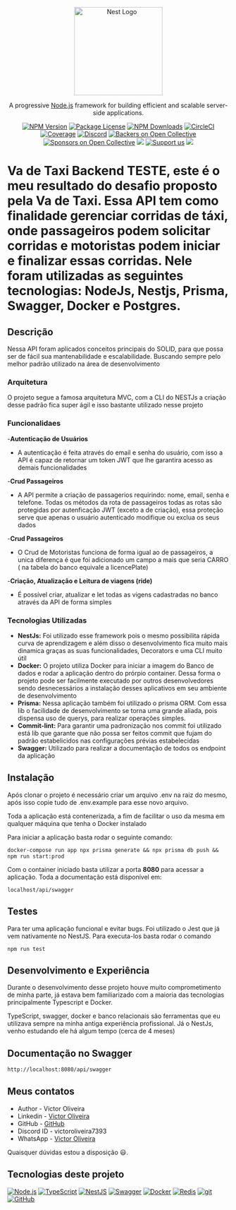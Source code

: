 <p align="center">
  <a href="http://nestjs.com/" target="blank"><img src="https://nestjs.com/img/logo-small.svg" width="200" alt="Nest Logo" /></a>
</p>

[circleci-image]: https://img.shields.io/circleci/build/github/nestjs/nest/master?token=abc123def456
[circleci-url]: https://circleci.com/gh/nestjs/nest

  <p align="center">A progressive <a href="http://nodejs.org" target="_blank">Node.js</a> framework for building efficient and scalable server-side applications.</p>
    <p align="center">
<a href="https://www.npmjs.com/~nestjscore" target="_blank"><img src="https://img.shields.io/npm/v/@nestjs/core.svg" alt="NPM Version" /></a>
<a href="https://www.npmjs.com/~nestjscore" target="_blank"><img src="https://img.shields.io/npm/l/@nestjs/core.svg" alt="Package License" /></a>
<a href="https://www.npmjs.com/~nestjscore" target="_blank"><img src="https://img.shields.io/npm/dm/@nestjs/common.svg" alt="NPM Downloads" /></a>
<a href="https://circleci.com/gh/nestjs/nest" target="_blank"><img src="https://img.shields.io/circleci/build/github/nestjs/nest/master" alt="CircleCI" /></a>
<a href="https://coveralls.io/github/nestjs/nest?branch=master" target="_blank"><img src="https://coveralls.io/repos/github/nestjs/nest/badge.svg?branch=master#9" alt="Coverage" /></a>
<a href="https://discord.gg/G7Qnnhy" target="_blank"><img src="https://img.shields.io/badge/discord-online-brightgreen.svg" alt="Discord"/></a>
<a href="https://opencollective.com/nest#backer" target="_blank"><img src="https://opencollective.com/nest/backers/badge.svg" alt="Backers on Open Collective" /></a>
<a href="https://opencollective.com/nest#sponsor" target="_blank"><img src="https://opencollective.com/nest/sponsors/badge.svg" alt="Sponsors on Open Collective" /></a>
  <a href="https://paypal.me/kamilmysliwiec" target="_blank"><img src="https://img.shields.io/badge/Donate-PayPal-ff3f59.svg"/></a>
    <a href="https://opencollective.com/nest#sponsor"  target="_blank"><img src="https://img.shields.io/badge/Support%20us-Open%20Collective-41B883.svg" alt="Support us"></a>
  <a href="https://twitter.com/nestframework" target="_blank"><img src="https://img.shields.io/twitter/follow/nestframework.svg?style=social&label=Follow"></a>
</p> 

# Va de Taxi Backend TESTE, este é o meu resultado do desafio proposto pela Va de Taxi. Essa API tem como finalidade gerenciar corridas de táxi, onde passageiros podem solicitar corridas e motoristas podem iniciar e finalizar essas corridas. Nele foram utilizadas as seguintes tecnologias: NodeJs, Nestjs, Prisma, Swagger, Docker e Postgres.

## Descrição 
Nessa API foram aplicados conceitos principais do SOLID, para que possa ser de fácil sua mantenabilidade e escalabilidade. Buscando sempre pelo melhor padrão utilizado na área de desenvolvimento

### Arquitetura
O projeto segue a famosa arquitetura MVC, com a CLI do NESTJs a criação desse padrão fica super ágil e isso bastante utilizado nesse projeto 

### Funcionalidaes

-**Autenticação de Usuários**
  - A autenticação é feita através do email e senha do usuário, com isso a API é capaz de retornar um token JWT que lhe garantira acesso as demais funcionalidades

-**Crud Passageiros**
  - A API permite a criação de passagerios requirindo: nome, email, senha e telefone. Todas os métodos da rota de passageiros todas as rotas são protegidas por autenficação JWT (exceto a de criação), essa proteção serve que apenas o usuário autenticado modifique ou exclua os seus dados

-**Crud Passageiros**
  - O Crud de Motoristas funciona de forma igual ao de passageiros, a unica diferença é que foi adicionado um campo a mais que seria CARRO ( na tabela do banco equivale a licencePlate)

-**Criação, Atualização e Leitura de viagens (ride)**
  - É possível criar, atualizar e let todas as vigens cadastradas no banco através da API de forma simples

### Tecnologias Utilizadas


- **NestJs:** Foi utilizado  esse framework pois o mesmo possibilita rápida curva de aprendizagem e além disso o desenvolvimento fica muito mais dinamica graças as suas funcionalidades, Decorators e uma CLI muito útil
- **Docker:** O projeto utiliza Docker para iniciar a imagem do Banco de dados e rodar a aplicação dentro do prórpio container. Dessa forma o projeto pode ser facilmente executado por outros desenvolvedores sendo desnecessários a instalação desses aplicativos em seu ambiente de desenvolvimento
- **Prisma:** Nessa aplicação também foi utilizado o prisma ORM. Com essa lib o facilidade de desenvolvimento se torna uma grande aliada, pois dispensa uso de querys, para realizar operações simples.
- **Commit-lint:** Para garantir uma padronização nos commit foi utilizado está lib que garante que não possa ser feitos commit que fujam do padrão estabelicidos nas configurações prévias estabelecidas 
- **Swagger:** Utilizado para realizar a documentação de todos os endpoint da aplicação


## Instalação

Após clonar o projeto é necessário criar um arquivo .env na raiz do mesmo, após isso copie tudo de .env.example para esse novo arquivo.

Toda a aplicação está contenerizada, a fim de facilitar o uso da mesma em qualquer máquina que tenha o Docker instalado

Para iniciar a aplicação basta rodar o seguinte comando:

```
docker-compose run app npx prisma generate && npx prisma db push && npm run start:prod
```

Com o container iniciado basta utilizar a porta **8080** para acessar a aplicação.
Toda a documentação está disponível em:

```
localhost/api/swagger
```

## Testes
 Para ter uma aplicação funcional e evitar bugs. Foi utilizado o Jest que já vem nativamente no NestJS.
 Para executa-los basta rodar o comando
 ```
 npm run test
 ```

## Desenvolvimento e Experiência
Durante o desenvolvimento desse projeto houve muito comprometimento de minha parte, já estava bem familiarizado com a maioria das tecnologias principalmente Typescript e Docker.

TypeScript, swagger, docker e banco relacionais são ferramentas que eu utilizava sempre na minha antiga experiência profissional. Já o NestJs, venho estudando ele há algum tempo (cerca de 4 meses)

## Documentação no Swagger
```bash
http://localhost:8080/api/swagger
```

## Meus contatos

- Author - Victor Oliveira
- Linkedin - [Victor Oliveira](https://www.linkedin.com/in/victor-oliveira-7a5a94103/)
- GitHub - [GitHub](https://github.com/ovitor38)
- Discord ID - victoroliveira7393
- WhatsApp - [Victor Oliveira](https://wa.me/qr/LPRKOV2PPKMDC1)

Quaisquer dúvidas estou a disposição 😃.
##  Tecnologias deste projeto

[![Node.js](https://img.shields.io/badge/-Node.js-339933?style=flat-square&logo=node.js&logoColor=white)](https://nodejs.org/)
[![TypeScript](https://img.shields.io/badge/-TypeScript-007ACC?style=flat-square&logo=typescript&logoColor=white)](https://www.typescriptlang.org/)
[![NestJS](https://img.shields.io/badge/-NestJS-E0234E?style=flat-square&logo=nestjs&logoColor=white)](https://nestjs.com/)
[![Swagger](https://img.shields.io/badge/-Swagger-85EA2D?style=flat-square&logo=swagger&logoColor=black)](https://swagger.io/)
[![Docker](https://img.shields.io/badge/-Docker-2496ED?style=flat-square&logo=docker&logoColor=white)](https://www.docker.com/)
[![Redis](https://img.shields.io/badge/-Redis-DC382D?style=flat-square&logo=redis&logoColor=white)](https://redis.io/)
[![git](https://img.shields.io/badge/-git-F05032?style=flat-square&logo=git&logoColor=white)](https://git-scm.com/)
[![GitHub](https://img.shields.io/badge/-GitHub-181717?style=flat-square&logo=github&logoColor=white)](https://github.com/)